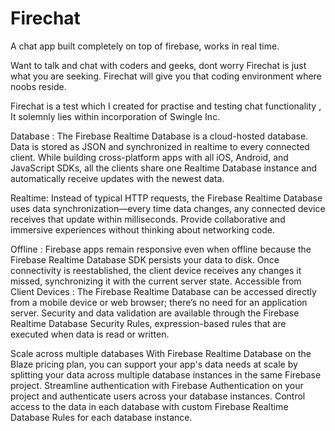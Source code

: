 # Firechat

A chat app built completely on top of firebase, works in real time.

Want to talk and chat with coders and geeks, dont worry Firechat is just what you are seeking.
Firechat will give you that coding environment where noobs reside.

Firechat is a test which I created for practise and testing chat functionality , It solemnly lies within incorporation of Swingle Inc.

Database : The Firebase Realtime Database is a cloud-hosted database. Data is stored as JSON and synchronized in realtime to every connected client. While building cross-platform apps with all iOS, Android, and JavaScript SDKs, all the clients share one Realtime Database instance and automatically receive updates with the newest data.

Realtime: Instead of typical HTTP requests, the Firebase Realtime Database uses data synchronization—every time data changes, any connected device receives that update within milliseconds. Provide collaborative and immersive experiences without thinking about networking code.

Offline : Firebase apps remain responsive even when offline because the Firebase Realtime Database SDK persists your data to disk. Once connectivity is reestablished, the client device receives any changes it missed, synchronizing it with the current server state.
Accessible from Client Devices : The Firebase Realtime Database can be accessed directly from a mobile device or web browser; there’s no need for an application server. Security and data validation are available through the Firebase Realtime Database Security Rules, expression-based rules that are executed when data is read or written.

Scale across multiple databases	With Firebase Realtime Database on the Blaze pricing plan, you can support your app's data needs at scale by splitting your data across multiple database instances in the same Firebase project. Streamline authentication with Firebase Authentication on your project and authenticate users across your database instances. Control access to the data in each database with custom Firebase Realtime Database Rules for each database instance.
